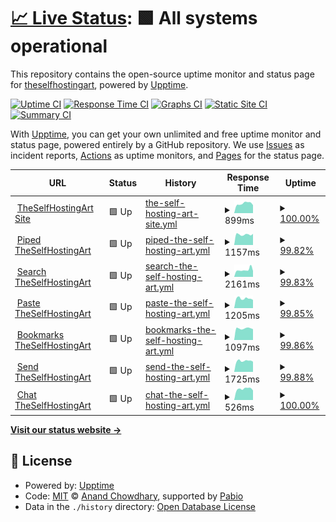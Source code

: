 # [📈 Live Status](https://demo.upptime.js.org): <!--live status--> **🟩 All systems operational**

This repository contains the open-source uptime monitor and status page for [theselfhostingart](https://demo.upptime.js.org), powered by [Upptime](https://github.com/upptime/upptime).

[![Uptime CI](https://github.com/theselfhostingart/UptimeTheSelfHostingArt/workflows/Uptime%20CI/badge.svg)](https://github.com/theselfhostingart/UptimeTheSelfHostingArt/actions?query=workflow%3A%22Uptime+CI%22)
[![Response Time CI](https://github.com/theselfhostingart/UptimeTheSelfHostingArt/workflows/Response%20Time%20CI/badge.svg)](https://github.com/theselfhostingart/UptimeTheSelfHostingArt/actions?query=workflow%3A%22Response+Time+CI%22)
[![Graphs CI](https://github.com/theselfhostingart/UptimeTheSelfHostingArt/workflows/Graphs%20CI/badge.svg)](https://github.com/theselfhostingart/UptimeTheSelfHostingArt/actions?query=workflow%3A%22Graphs+CI%22)
[![Static Site CI](https://github.com/theselfhostingart/UptimeTheSelfHostingArt/workflows/Static%20Site%20CI/badge.svg)](https://github.com/theselfhostingart/UptimeTheSelfHostingArt/actions?query=workflow%3A%22Static+Site+CI%22)
[![Summary CI](https://github.com/theselfhostingart/UptimeTheSelfHostingArt/workflows/Summary%20CI/badge.svg)](https://github.com/theselfhostingart/UptimeTheSelfHostingArt/actions?query=workflow%3A%22Summary+CI%22)

With [Upptime](https://upptime.js.org), you can get your own unlimited and free uptime monitor and status page, powered entirely by a GitHub repository. We use [Issues](https://github.com/theselfhostingart/UptimeTheSelfHostingArt/issues) as incident reports, [Actions](https://github.com/theselfhostingart/UptimeTheSelfHostingArt/actions) as uptime monitors, and [Pages](https://demo.upptime.js.org) for the status page.

<!--start: status pages-->
<!-- This summary is generated by Upptime (https://github.com/upptime/upptime) -->
<!-- Do not edit this manually, your changes will be overwritten -->
<!-- prettier-ignore -->
| URL | Status | History | Response Time | Uptime |
| --- | ------ | ------- | ------------- | ------ |
| <img alt="" src="https://icons.duckduckgo.com/ip3/theselfhosting.art.ico" height="13"> [TheSelfHostingArt Site](https://theselfhosting.art/) | 🟩 Up | [the-self-hosting-art-site.yml](https://github.com/theselfhostingart/UptimeTheSelfHostingArt/commits/HEAD/history/the-self-hosting-art-site.yml) | <details><summary><img alt="Response time graph" src="./graphs/the-self-hosting-art-site/response-time-week.png" height="20"> 899ms</summary><br><a href="https://uptime.theselfhosting.art/history/the-self-hosting-art-site"><img alt="Response time 912" src="https://img.shields.io/endpoint?url=https%3A%2F%2Fraw.githubusercontent.com%2Ftheselfhostingart%2FUptimeTheSelfHostingArt%2FHEAD%2Fapi%2Fthe-self-hosting-art-site%2Fresponse-time.json"></a><br><a href="https://uptime.theselfhosting.art/history/the-self-hosting-art-site"><img alt="24-hour response time 753" src="https://img.shields.io/endpoint?url=https%3A%2F%2Fraw.githubusercontent.com%2Ftheselfhostingart%2FUptimeTheSelfHostingArt%2FHEAD%2Fapi%2Fthe-self-hosting-art-site%2Fresponse-time-day.json"></a><br><a href="https://uptime.theselfhosting.art/history/the-self-hosting-art-site"><img alt="7-day response time 899" src="https://img.shields.io/endpoint?url=https%3A%2F%2Fraw.githubusercontent.com%2Ftheselfhostingart%2FUptimeTheSelfHostingArt%2FHEAD%2Fapi%2Fthe-self-hosting-art-site%2Fresponse-time-week.json"></a><br><a href="https://uptime.theselfhosting.art/history/the-self-hosting-art-site"><img alt="30-day response time 980" src="https://img.shields.io/endpoint?url=https%3A%2F%2Fraw.githubusercontent.com%2Ftheselfhostingart%2FUptimeTheSelfHostingArt%2FHEAD%2Fapi%2Fthe-self-hosting-art-site%2Fresponse-time-month.json"></a><br><a href="https://uptime.theselfhosting.art/history/the-self-hosting-art-site"><img alt="1-year response time 912" src="https://img.shields.io/endpoint?url=https%3A%2F%2Fraw.githubusercontent.com%2Ftheselfhostingart%2FUptimeTheSelfHostingArt%2FHEAD%2Fapi%2Fthe-self-hosting-art-site%2Fresponse-time-year.json"></a></details> | <details><summary><a href="https://uptime.theselfhosting.art/history/the-self-hosting-art-site">100.00%</a></summary><a href="https://uptime.theselfhosting.art/history/the-self-hosting-art-site"><img alt="All-time uptime 95.15%" src="https://img.shields.io/endpoint?url=https%3A%2F%2Fraw.githubusercontent.com%2Ftheselfhostingart%2FUptimeTheSelfHostingArt%2FHEAD%2Fapi%2Fthe-self-hosting-art-site%2Fuptime.json"></a><br><a href="https://uptime.theselfhosting.art/history/the-self-hosting-art-site"><img alt="24-hour uptime 100.00%" src="https://img.shields.io/endpoint?url=https%3A%2F%2Fraw.githubusercontent.com%2Ftheselfhostingart%2FUptimeTheSelfHostingArt%2FHEAD%2Fapi%2Fthe-self-hosting-art-site%2Fuptime-day.json"></a><br><a href="https://uptime.theselfhosting.art/history/the-self-hosting-art-site"><img alt="7-day uptime 100.00%" src="https://img.shields.io/endpoint?url=https%3A%2F%2Fraw.githubusercontent.com%2Ftheselfhostingart%2FUptimeTheSelfHostingArt%2FHEAD%2Fapi%2Fthe-self-hosting-art-site%2Fuptime-week.json"></a><br><a href="https://uptime.theselfhosting.art/history/the-self-hosting-art-site"><img alt="30-day uptime 99.75%" src="https://img.shields.io/endpoint?url=https%3A%2F%2Fraw.githubusercontent.com%2Ftheselfhostingart%2FUptimeTheSelfHostingArt%2FHEAD%2Fapi%2Fthe-self-hosting-art-site%2Fuptime-month.json"></a><br><a href="https://uptime.theselfhosting.art/history/the-self-hosting-art-site"><img alt="1-year uptime 95.15%" src="https://img.shields.io/endpoint?url=https%3A%2F%2Fraw.githubusercontent.com%2Ftheselfhostingart%2FUptimeTheSelfHostingArt%2FHEAD%2Fapi%2Fthe-self-hosting-art-site%2Fuptime-year.json"></a></details>
| <img alt="" src="https://icons.duckduckgo.com/ip3/piped.theselfhosting.art.ico" height="13"> [Piped TheSelfHostingArt](https://piped.theselfhosting.art/) | 🟩 Up | [piped-the-self-hosting-art.yml](https://github.com/theselfhostingart/UptimeTheSelfHostingArt/commits/HEAD/history/piped-the-self-hosting-art.yml) | <details><summary><img alt="Response time graph" src="./graphs/piped-the-self-hosting-art/response-time-week.png" height="20"> 1157ms</summary><br><a href="https://uptime.theselfhosting.art/history/piped-the-self-hosting-art"><img alt="Response time 1120" src="https://img.shields.io/endpoint?url=https%3A%2F%2Fraw.githubusercontent.com%2Ftheselfhostingart%2FUptimeTheSelfHostingArt%2FHEAD%2Fapi%2Fpiped-the-self-hosting-art%2Fresponse-time.json"></a><br><a href="https://uptime.theselfhosting.art/history/piped-the-self-hosting-art"><img alt="24-hour response time 1228" src="https://img.shields.io/endpoint?url=https%3A%2F%2Fraw.githubusercontent.com%2Ftheselfhostingart%2FUptimeTheSelfHostingArt%2FHEAD%2Fapi%2Fpiped-the-self-hosting-art%2Fresponse-time-day.json"></a><br><a href="https://uptime.theselfhosting.art/history/piped-the-self-hosting-art"><img alt="7-day response time 1157" src="https://img.shields.io/endpoint?url=https%3A%2F%2Fraw.githubusercontent.com%2Ftheselfhostingart%2FUptimeTheSelfHostingArt%2FHEAD%2Fapi%2Fpiped-the-self-hosting-art%2Fresponse-time-week.json"></a><br><a href="https://uptime.theselfhosting.art/history/piped-the-self-hosting-art"><img alt="30-day response time 1325" src="https://img.shields.io/endpoint?url=https%3A%2F%2Fraw.githubusercontent.com%2Ftheselfhostingart%2FUptimeTheSelfHostingArt%2FHEAD%2Fapi%2Fpiped-the-self-hosting-art%2Fresponse-time-month.json"></a><br><a href="https://uptime.theselfhosting.art/history/piped-the-self-hosting-art"><img alt="1-year response time 1120" src="https://img.shields.io/endpoint?url=https%3A%2F%2Fraw.githubusercontent.com%2Ftheselfhostingart%2FUptimeTheSelfHostingArt%2FHEAD%2Fapi%2Fpiped-the-self-hosting-art%2Fresponse-time-year.json"></a></details> | <details><summary><a href="https://uptime.theselfhosting.art/history/piped-the-self-hosting-art">99.82%</a></summary><a href="https://uptime.theselfhosting.art/history/piped-the-self-hosting-art"><img alt="All-time uptime 91.60%" src="https://img.shields.io/endpoint?url=https%3A%2F%2Fraw.githubusercontent.com%2Ftheselfhostingart%2FUptimeTheSelfHostingArt%2FHEAD%2Fapi%2Fpiped-the-self-hosting-art%2Fuptime.json"></a><br><a href="https://uptime.theselfhosting.art/history/piped-the-self-hosting-art"><img alt="24-hour uptime 100.00%" src="https://img.shields.io/endpoint?url=https%3A%2F%2Fraw.githubusercontent.com%2Ftheselfhostingart%2FUptimeTheSelfHostingArt%2FHEAD%2Fapi%2Fpiped-the-self-hosting-art%2Fuptime-day.json"></a><br><a href="https://uptime.theselfhosting.art/history/piped-the-self-hosting-art"><img alt="7-day uptime 99.82%" src="https://img.shields.io/endpoint?url=https%3A%2F%2Fraw.githubusercontent.com%2Ftheselfhostingart%2FUptimeTheSelfHostingArt%2FHEAD%2Fapi%2Fpiped-the-self-hosting-art%2Fuptime-week.json"></a><br><a href="https://uptime.theselfhosting.art/history/piped-the-self-hosting-art"><img alt="30-day uptime 98.14%" src="https://img.shields.io/endpoint?url=https%3A%2F%2Fraw.githubusercontent.com%2Ftheselfhostingart%2FUptimeTheSelfHostingArt%2FHEAD%2Fapi%2Fpiped-the-self-hosting-art%2Fuptime-month.json"></a><br><a href="https://uptime.theselfhosting.art/history/piped-the-self-hosting-art"><img alt="1-year uptime 91.60%" src="https://img.shields.io/endpoint?url=https%3A%2F%2Fraw.githubusercontent.com%2Ftheselfhostingart%2FUptimeTheSelfHostingArt%2FHEAD%2Fapi%2Fpiped-the-self-hosting-art%2Fuptime-year.json"></a></details>
| <img alt="" src="https://icons.duckduckgo.com/ip3/search.theselfhosting.art.ico" height="13"> [Search TheSelfHostingArt](https://search.theselfhosting.art/) | 🟩 Up | [search-the-self-hosting-art.yml](https://github.com/theselfhostingart/UptimeTheSelfHostingArt/commits/HEAD/history/search-the-self-hosting-art.yml) | <details><summary><img alt="Response time graph" src="./graphs/search-the-self-hosting-art/response-time-week.png" height="20"> 2161ms</summary><br><a href="https://uptime.theselfhosting.art/history/search-the-self-hosting-art"><img alt="Response time 1515" src="https://img.shields.io/endpoint?url=https%3A%2F%2Fraw.githubusercontent.com%2Ftheselfhostingart%2FUptimeTheSelfHostingArt%2FHEAD%2Fapi%2Fsearch-the-self-hosting-art%2Fresponse-time.json"></a><br><a href="https://uptime.theselfhosting.art/history/search-the-self-hosting-art"><img alt="24-hour response time 1822" src="https://img.shields.io/endpoint?url=https%3A%2F%2Fraw.githubusercontent.com%2Ftheselfhostingart%2FUptimeTheSelfHostingArt%2FHEAD%2Fapi%2Fsearch-the-self-hosting-art%2Fresponse-time-day.json"></a><br><a href="https://uptime.theselfhosting.art/history/search-the-self-hosting-art"><img alt="7-day response time 2161" src="https://img.shields.io/endpoint?url=https%3A%2F%2Fraw.githubusercontent.com%2Ftheselfhostingart%2FUptimeTheSelfHostingArt%2FHEAD%2Fapi%2Fsearch-the-self-hosting-art%2Fresponse-time-week.json"></a><br><a href="https://uptime.theselfhosting.art/history/search-the-self-hosting-art"><img alt="30-day response time 1987" src="https://img.shields.io/endpoint?url=https%3A%2F%2Fraw.githubusercontent.com%2Ftheselfhostingart%2FUptimeTheSelfHostingArt%2FHEAD%2Fapi%2Fsearch-the-self-hosting-art%2Fresponse-time-month.json"></a><br><a href="https://uptime.theselfhosting.art/history/search-the-self-hosting-art"><img alt="1-year response time 1515" src="https://img.shields.io/endpoint?url=https%3A%2F%2Fraw.githubusercontent.com%2Ftheselfhostingart%2FUptimeTheSelfHostingArt%2FHEAD%2Fapi%2Fsearch-the-self-hosting-art%2Fresponse-time-year.json"></a></details> | <details><summary><a href="https://uptime.theselfhosting.art/history/search-the-self-hosting-art">99.83%</a></summary><a href="https://uptime.theselfhosting.art/history/search-the-self-hosting-art"><img alt="All-time uptime 92.19%" src="https://img.shields.io/endpoint?url=https%3A%2F%2Fraw.githubusercontent.com%2Ftheselfhostingart%2FUptimeTheSelfHostingArt%2FHEAD%2Fapi%2Fsearch-the-self-hosting-art%2Fuptime.json"></a><br><a href="https://uptime.theselfhosting.art/history/search-the-self-hosting-art"><img alt="24-hour uptime 100.00%" src="https://img.shields.io/endpoint?url=https%3A%2F%2Fraw.githubusercontent.com%2Ftheselfhostingart%2FUptimeTheSelfHostingArt%2FHEAD%2Fapi%2Fsearch-the-self-hosting-art%2Fuptime-day.json"></a><br><a href="https://uptime.theselfhosting.art/history/search-the-self-hosting-art"><img alt="7-day uptime 99.83%" src="https://img.shields.io/endpoint?url=https%3A%2F%2Fraw.githubusercontent.com%2Ftheselfhostingart%2FUptimeTheSelfHostingArt%2FHEAD%2Fapi%2Fsearch-the-self-hosting-art%2Fuptime-week.json"></a><br><a href="https://uptime.theselfhosting.art/history/search-the-self-hosting-art"><img alt="30-day uptime 98.29%" src="https://img.shields.io/endpoint?url=https%3A%2F%2Fraw.githubusercontent.com%2Ftheselfhostingart%2FUptimeTheSelfHostingArt%2FHEAD%2Fapi%2Fsearch-the-self-hosting-art%2Fuptime-month.json"></a><br><a href="https://uptime.theselfhosting.art/history/search-the-self-hosting-art"><img alt="1-year uptime 92.19%" src="https://img.shields.io/endpoint?url=https%3A%2F%2Fraw.githubusercontent.com%2Ftheselfhostingart%2FUptimeTheSelfHostingArt%2FHEAD%2Fapi%2Fsearch-the-self-hosting-art%2Fuptime-year.json"></a></details>
| <img alt="" src="https://icons.duckduckgo.com/ip3/paste.theselfhosting.art.ico" height="13"> [Paste TheSelfHostingArt](https://paste.theselfhosting.art/) | 🟩 Up | [paste-the-self-hosting-art.yml](https://github.com/theselfhostingart/UptimeTheSelfHostingArt/commits/HEAD/history/paste-the-self-hosting-art.yml) | <details><summary><img alt="Response time graph" src="./graphs/paste-the-self-hosting-art/response-time-week.png" height="20"> 1205ms</summary><br><a href="https://uptime.theselfhosting.art/history/paste-the-self-hosting-art"><img alt="Response time 970" src="https://img.shields.io/endpoint?url=https%3A%2F%2Fraw.githubusercontent.com%2Ftheselfhostingart%2FUptimeTheSelfHostingArt%2FHEAD%2Fapi%2Fpaste-the-self-hosting-art%2Fresponse-time.json"></a><br><a href="https://uptime.theselfhosting.art/history/paste-the-self-hosting-art"><img alt="24-hour response time 1026" src="https://img.shields.io/endpoint?url=https%3A%2F%2Fraw.githubusercontent.com%2Ftheselfhostingart%2FUptimeTheSelfHostingArt%2FHEAD%2Fapi%2Fpaste-the-self-hosting-art%2Fresponse-time-day.json"></a><br><a href="https://uptime.theselfhosting.art/history/paste-the-self-hosting-art"><img alt="7-day response time 1205" src="https://img.shields.io/endpoint?url=https%3A%2F%2Fraw.githubusercontent.com%2Ftheselfhostingart%2FUptimeTheSelfHostingArt%2FHEAD%2Fapi%2Fpaste-the-self-hosting-art%2Fresponse-time-week.json"></a><br><a href="https://uptime.theselfhosting.art/history/paste-the-self-hosting-art"><img alt="30-day response time 1119" src="https://img.shields.io/endpoint?url=https%3A%2F%2Fraw.githubusercontent.com%2Ftheselfhostingart%2FUptimeTheSelfHostingArt%2FHEAD%2Fapi%2Fpaste-the-self-hosting-art%2Fresponse-time-month.json"></a><br><a href="https://uptime.theselfhosting.art/history/paste-the-self-hosting-art"><img alt="1-year response time 970" src="https://img.shields.io/endpoint?url=https%3A%2F%2Fraw.githubusercontent.com%2Ftheselfhostingart%2FUptimeTheSelfHostingArt%2FHEAD%2Fapi%2Fpaste-the-self-hosting-art%2Fresponse-time-year.json"></a></details> | <details><summary><a href="https://uptime.theselfhosting.art/history/paste-the-self-hosting-art">99.85%</a></summary><a href="https://uptime.theselfhosting.art/history/paste-the-self-hosting-art"><img alt="All-time uptime 86.04%" src="https://img.shields.io/endpoint?url=https%3A%2F%2Fraw.githubusercontent.com%2Ftheselfhostingart%2FUptimeTheSelfHostingArt%2FHEAD%2Fapi%2Fpaste-the-self-hosting-art%2Fuptime.json"></a><br><a href="https://uptime.theselfhosting.art/history/paste-the-self-hosting-art"><img alt="24-hour uptime 100.00%" src="https://img.shields.io/endpoint?url=https%3A%2F%2Fraw.githubusercontent.com%2Ftheselfhostingart%2FUptimeTheSelfHostingArt%2FHEAD%2Fapi%2Fpaste-the-self-hosting-art%2Fuptime-day.json"></a><br><a href="https://uptime.theselfhosting.art/history/paste-the-self-hosting-art"><img alt="7-day uptime 99.85%" src="https://img.shields.io/endpoint?url=https%3A%2F%2Fraw.githubusercontent.com%2Ftheselfhostingart%2FUptimeTheSelfHostingArt%2FHEAD%2Fapi%2Fpaste-the-self-hosting-art%2Fuptime-week.json"></a><br><a href="https://uptime.theselfhosting.art/history/paste-the-self-hosting-art"><img alt="30-day uptime 98.33%" src="https://img.shields.io/endpoint?url=https%3A%2F%2Fraw.githubusercontent.com%2Ftheselfhostingart%2FUptimeTheSelfHostingArt%2FHEAD%2Fapi%2Fpaste-the-self-hosting-art%2Fuptime-month.json"></a><br><a href="https://uptime.theselfhosting.art/history/paste-the-self-hosting-art"><img alt="1-year uptime 86.04%" src="https://img.shields.io/endpoint?url=https%3A%2F%2Fraw.githubusercontent.com%2Ftheselfhostingart%2FUptimeTheSelfHostingArt%2FHEAD%2Fapi%2Fpaste-the-self-hosting-art%2Fuptime-year.json"></a></details>
| <img alt="" src="https://icons.duckduckgo.com/ip3/bookmarks.theselfhosting.art.ico" height="13"> [Bookmarks TheSelfHostingArt](https://bookmarks.theselfhosting.art) | 🟩 Up | [bookmarks-the-self-hosting-art.yml](https://github.com/theselfhostingart/UptimeTheSelfHostingArt/commits/HEAD/history/bookmarks-the-self-hosting-art.yml) | <details><summary><img alt="Response time graph" src="./graphs/bookmarks-the-self-hosting-art/response-time-week.png" height="20"> 1097ms</summary><br><a href="https://uptime.theselfhosting.art/history/bookmarks-the-self-hosting-art"><img alt="Response time 922" src="https://img.shields.io/endpoint?url=https%3A%2F%2Fraw.githubusercontent.com%2Ftheselfhostingart%2FUptimeTheSelfHostingArt%2FHEAD%2Fapi%2Fbookmarks-the-self-hosting-art%2Fresponse-time.json"></a><br><a href="https://uptime.theselfhosting.art/history/bookmarks-the-self-hosting-art"><img alt="24-hour response time 1023" src="https://img.shields.io/endpoint?url=https%3A%2F%2Fraw.githubusercontent.com%2Ftheselfhostingart%2FUptimeTheSelfHostingArt%2FHEAD%2Fapi%2Fbookmarks-the-self-hosting-art%2Fresponse-time-day.json"></a><br><a href="https://uptime.theselfhosting.art/history/bookmarks-the-self-hosting-art"><img alt="7-day response time 1097" src="https://img.shields.io/endpoint?url=https%3A%2F%2Fraw.githubusercontent.com%2Ftheselfhostingart%2FUptimeTheSelfHostingArt%2FHEAD%2Fapi%2Fbookmarks-the-self-hosting-art%2Fresponse-time-week.json"></a><br><a href="https://uptime.theselfhosting.art/history/bookmarks-the-self-hosting-art"><img alt="30-day response time 1098" src="https://img.shields.io/endpoint?url=https%3A%2F%2Fraw.githubusercontent.com%2Ftheselfhostingart%2FUptimeTheSelfHostingArt%2FHEAD%2Fapi%2Fbookmarks-the-self-hosting-art%2Fresponse-time-month.json"></a><br><a href="https://uptime.theselfhosting.art/history/bookmarks-the-self-hosting-art"><img alt="1-year response time 922" src="https://img.shields.io/endpoint?url=https%3A%2F%2Fraw.githubusercontent.com%2Ftheselfhostingart%2FUptimeTheSelfHostingArt%2FHEAD%2Fapi%2Fbookmarks-the-self-hosting-art%2Fresponse-time-year.json"></a></details> | <details><summary><a href="https://uptime.theselfhosting.art/history/bookmarks-the-self-hosting-art">99.86%</a></summary><a href="https://uptime.theselfhosting.art/history/bookmarks-the-self-hosting-art"><img alt="All-time uptime 85.99%" src="https://img.shields.io/endpoint?url=https%3A%2F%2Fraw.githubusercontent.com%2Ftheselfhostingart%2FUptimeTheSelfHostingArt%2FHEAD%2Fapi%2Fbookmarks-the-self-hosting-art%2Fuptime.json"></a><br><a href="https://uptime.theselfhosting.art/history/bookmarks-the-self-hosting-art"><img alt="24-hour uptime 100.00%" src="https://img.shields.io/endpoint?url=https%3A%2F%2Fraw.githubusercontent.com%2Ftheselfhostingart%2FUptimeTheSelfHostingArt%2FHEAD%2Fapi%2Fbookmarks-the-self-hosting-art%2Fuptime-day.json"></a><br><a href="https://uptime.theselfhosting.art/history/bookmarks-the-self-hosting-art"><img alt="7-day uptime 99.86%" src="https://img.shields.io/endpoint?url=https%3A%2F%2Fraw.githubusercontent.com%2Ftheselfhostingart%2FUptimeTheSelfHostingArt%2FHEAD%2Fapi%2Fbookmarks-the-self-hosting-art%2Fuptime-week.json"></a><br><a href="https://uptime.theselfhosting.art/history/bookmarks-the-self-hosting-art"><img alt="30-day uptime 98.29%" src="https://img.shields.io/endpoint?url=https%3A%2F%2Fraw.githubusercontent.com%2Ftheselfhostingart%2FUptimeTheSelfHostingArt%2FHEAD%2Fapi%2Fbookmarks-the-self-hosting-art%2Fuptime-month.json"></a><br><a href="https://uptime.theselfhosting.art/history/bookmarks-the-self-hosting-art"><img alt="1-year uptime 85.99%" src="https://img.shields.io/endpoint?url=https%3A%2F%2Fraw.githubusercontent.com%2Ftheselfhostingart%2FUptimeTheSelfHostingArt%2FHEAD%2Fapi%2Fbookmarks-the-self-hosting-art%2Fuptime-year.json"></a></details>
| <img alt="" src="https://icons.duckduckgo.com/ip3/send.theselfhosting.art.ico" height="13"> [Send TheSelfHostingArt](https://send.theselfhosting.art/) | 🟩 Up | [send-the-self-hosting-art.yml](https://github.com/theselfhostingart/UptimeTheSelfHostingArt/commits/HEAD/history/send-the-self-hosting-art.yml) | <details><summary><img alt="Response time graph" src="./graphs/send-the-self-hosting-art/response-time-week.png" height="20"> 1725ms</summary><br><a href="https://uptime.theselfhosting.art/history/send-the-self-hosting-art"><img alt="Response time 1750" src="https://img.shields.io/endpoint?url=https%3A%2F%2Fraw.githubusercontent.com%2Ftheselfhostingart%2FUptimeTheSelfHostingArt%2FHEAD%2Fapi%2Fsend-the-self-hosting-art%2Fresponse-time.json"></a><br><a href="https://uptime.theselfhosting.art/history/send-the-self-hosting-art"><img alt="24-hour response time 1599" src="https://img.shields.io/endpoint?url=https%3A%2F%2Fraw.githubusercontent.com%2Ftheselfhostingart%2FUptimeTheSelfHostingArt%2FHEAD%2Fapi%2Fsend-the-self-hosting-art%2Fresponse-time-day.json"></a><br><a href="https://uptime.theselfhosting.art/history/send-the-self-hosting-art"><img alt="7-day response time 1725" src="https://img.shields.io/endpoint?url=https%3A%2F%2Fraw.githubusercontent.com%2Ftheselfhostingart%2FUptimeTheSelfHostingArt%2FHEAD%2Fapi%2Fsend-the-self-hosting-art%2Fresponse-time-week.json"></a><br><a href="https://uptime.theselfhosting.art/history/send-the-self-hosting-art"><img alt="30-day response time 1707" src="https://img.shields.io/endpoint?url=https%3A%2F%2Fraw.githubusercontent.com%2Ftheselfhostingart%2FUptimeTheSelfHostingArt%2FHEAD%2Fapi%2Fsend-the-self-hosting-art%2Fresponse-time-month.json"></a><br><a href="https://uptime.theselfhosting.art/history/send-the-self-hosting-art"><img alt="1-year response time 1750" src="https://img.shields.io/endpoint?url=https%3A%2F%2Fraw.githubusercontent.com%2Ftheselfhostingart%2FUptimeTheSelfHostingArt%2FHEAD%2Fapi%2Fsend-the-self-hosting-art%2Fresponse-time-year.json"></a></details> | <details><summary><a href="https://uptime.theselfhosting.art/history/send-the-self-hosting-art">99.88%</a></summary><a href="https://uptime.theselfhosting.art/history/send-the-self-hosting-art"><img alt="All-time uptime 91.79%" src="https://img.shields.io/endpoint?url=https%3A%2F%2Fraw.githubusercontent.com%2Ftheselfhostingart%2FUptimeTheSelfHostingArt%2FHEAD%2Fapi%2Fsend-the-self-hosting-art%2Fuptime.json"></a><br><a href="https://uptime.theselfhosting.art/history/send-the-self-hosting-art"><img alt="24-hour uptime 100.00%" src="https://img.shields.io/endpoint?url=https%3A%2F%2Fraw.githubusercontent.com%2Ftheselfhostingart%2FUptimeTheSelfHostingArt%2FHEAD%2Fapi%2Fsend-the-self-hosting-art%2Fuptime-day.json"></a><br><a href="https://uptime.theselfhosting.art/history/send-the-self-hosting-art"><img alt="7-day uptime 99.88%" src="https://img.shields.io/endpoint?url=https%3A%2F%2Fraw.githubusercontent.com%2Ftheselfhostingart%2FUptimeTheSelfHostingArt%2FHEAD%2Fapi%2Fsend-the-self-hosting-art%2Fuptime-week.json"></a><br><a href="https://uptime.theselfhosting.art/history/send-the-self-hosting-art"><img alt="30-day uptime 98.35%" src="https://img.shields.io/endpoint?url=https%3A%2F%2Fraw.githubusercontent.com%2Ftheselfhostingart%2FUptimeTheSelfHostingArt%2FHEAD%2Fapi%2Fsend-the-self-hosting-art%2Fuptime-month.json"></a><br><a href="https://uptime.theselfhosting.art/history/send-the-self-hosting-art"><img alt="1-year uptime 91.79%" src="https://img.shields.io/endpoint?url=https%3A%2F%2Fraw.githubusercontent.com%2Ftheselfhostingart%2FUptimeTheSelfHostingArt%2FHEAD%2Fapi%2Fsend-the-self-hosting-art%2Fuptime-year.json"></a></details>
| <img alt="" src="https://icons.duckduckgo.com/ip3/chat.theselfhosting.art.ico" height="13"> [Chat TheSelfHostingArt](https://chat.theselfhosting.art/) | 🟩 Up | [chat-the-self-hosting-art.yml](https://github.com/theselfhostingart/UptimeTheSelfHostingArt/commits/HEAD/history/chat-the-self-hosting-art.yml) | <details><summary><img alt="Response time graph" src="./graphs/chat-the-self-hosting-art/response-time-week.png" height="20"> 526ms</summary><br><a href="https://uptime.theselfhosting.art/history/chat-the-self-hosting-art"><img alt="Response time 533" src="https://img.shields.io/endpoint?url=https%3A%2F%2Fraw.githubusercontent.com%2Ftheselfhostingart%2FUptimeTheSelfHostingArt%2FHEAD%2Fapi%2Fchat-the-self-hosting-art%2Fresponse-time.json"></a><br><a href="https://uptime.theselfhosting.art/history/chat-the-self-hosting-art"><img alt="24-hour response time 450" src="https://img.shields.io/endpoint?url=https%3A%2F%2Fraw.githubusercontent.com%2Ftheselfhostingart%2FUptimeTheSelfHostingArt%2FHEAD%2Fapi%2Fchat-the-self-hosting-art%2Fresponse-time-day.json"></a><br><a href="https://uptime.theselfhosting.art/history/chat-the-self-hosting-art"><img alt="7-day response time 526" src="https://img.shields.io/endpoint?url=https%3A%2F%2Fraw.githubusercontent.com%2Ftheselfhostingart%2FUptimeTheSelfHostingArt%2FHEAD%2Fapi%2Fchat-the-self-hosting-art%2Fresponse-time-week.json"></a><br><a href="https://uptime.theselfhosting.art/history/chat-the-self-hosting-art"><img alt="30-day response time 539" src="https://img.shields.io/endpoint?url=https%3A%2F%2Fraw.githubusercontent.com%2Ftheselfhostingart%2FUptimeTheSelfHostingArt%2FHEAD%2Fapi%2Fchat-the-self-hosting-art%2Fresponse-time-month.json"></a><br><a href="https://uptime.theselfhosting.art/history/chat-the-self-hosting-art"><img alt="1-year response time 533" src="https://img.shields.io/endpoint?url=https%3A%2F%2Fraw.githubusercontent.com%2Ftheselfhostingart%2FUptimeTheSelfHostingArt%2FHEAD%2Fapi%2Fchat-the-self-hosting-art%2Fresponse-time-year.json"></a></details> | <details><summary><a href="https://uptime.theselfhosting.art/history/chat-the-self-hosting-art">100.00%</a></summary><a href="https://uptime.theselfhosting.art/history/chat-the-self-hosting-art"><img alt="All-time uptime 85.23%" src="https://img.shields.io/endpoint?url=https%3A%2F%2Fraw.githubusercontent.com%2Ftheselfhostingart%2FUptimeTheSelfHostingArt%2FHEAD%2Fapi%2Fchat-the-self-hosting-art%2Fuptime.json"></a><br><a href="https://uptime.theselfhosting.art/history/chat-the-self-hosting-art"><img alt="24-hour uptime 100.00%" src="https://img.shields.io/endpoint?url=https%3A%2F%2Fraw.githubusercontent.com%2Ftheselfhostingart%2FUptimeTheSelfHostingArt%2FHEAD%2Fapi%2Fchat-the-self-hosting-art%2Fuptime-day.json"></a><br><a href="https://uptime.theselfhosting.art/history/chat-the-self-hosting-art"><img alt="7-day uptime 100.00%" src="https://img.shields.io/endpoint?url=https%3A%2F%2Fraw.githubusercontent.com%2Ftheselfhostingart%2FUptimeTheSelfHostingArt%2FHEAD%2Fapi%2Fchat-the-self-hosting-art%2Fuptime-week.json"></a><br><a href="https://uptime.theselfhosting.art/history/chat-the-self-hosting-art"><img alt="30-day uptime 100.00%" src="https://img.shields.io/endpoint?url=https%3A%2F%2Fraw.githubusercontent.com%2Ftheselfhostingart%2FUptimeTheSelfHostingArt%2FHEAD%2Fapi%2Fchat-the-self-hosting-art%2Fuptime-month.json"></a><br><a href="https://uptime.theselfhosting.art/history/chat-the-self-hosting-art"><img alt="1-year uptime 85.23%" src="https://img.shields.io/endpoint?url=https%3A%2F%2Fraw.githubusercontent.com%2Ftheselfhostingart%2FUptimeTheSelfHostingArt%2FHEAD%2Fapi%2Fchat-the-self-hosting-art%2Fuptime-year.json"></a></details>

<!--end: status pages-->

[**Visit our status website →**](https://demo.upptime.js.org)

## 📄 License

- Powered by: [Upptime](https://github.com/upptime/upptime)
- Code: [MIT](./LICENSE) © [Anand Chowdhary](https://anandchowdhary.com), supported by [Pabio](https://pabio.com)
- Data in the `./history` directory: [Open Database License](https://opendatacommons.org/licenses/odbl/1-0/)
